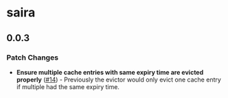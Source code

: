 # saira

## 0.0.3

### Patch Changes

- **Ensure multiple cache entries with same expiry time are evicted properly** ([#14](https://github.com/wereHamster/saira/pull/14)) - Previously the evictor would only evict one cache entry if multiple had the same expiry time.
